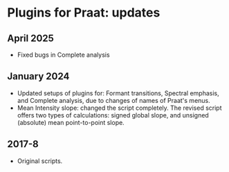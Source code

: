 # Plugins for Praat: updates
## April 2025
* Fixed bugs in Complete analysis

## January 2024
* Updated setups of plugins for: Formant transitions, Spectral emphasis, and Complete analysis, due to changes of names of Praat's menus. 
* Mean Intensity slope: changed the script completely. The revised script offers two types of calculations: signed global slope, and unsigned (absolute) mean point-to-point slope.

## 2017-8
* Original scripts.
